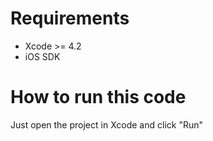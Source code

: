 
Requirements
============

* Xcode >= 4.2
* iOS SDK

How to run this code
====================

Just open the project in Xcode and click "Run"
